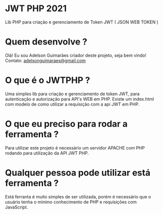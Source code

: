 # JWT PHP 2021
  Lib PHP para criação e gerenciamento de Token JWT ( JSON WEB TOKEN )

# Quem desenvolve ?
  Olá! Eu sou Adelson Guimarães criador deste projeto, seja bem vindo!
  Contato: adelsonguimaraes@gmail.com

# O que é o JWTPHP ?
  Uma simples lib para criação e gerenciamento de token JWT, para autenticação e autorização
  para API's WEB em PHP.
  Existe um index.html com modelo de como utilizar a requisição com a api JWT em PHP.

# O que eu preciso para rodar a ferramenta ?
  Para utilizar este projeto é necessário um servidor APACHE com PHP rodando para utilização da API JWT PHP.
  
# Qualquer pessoa pode utilizar está ferramenta ?
  Está ferranta é muito simples de ser utilizada, porém é necessário que o usuário tenha o mínimo conhecimento de PHP e requisições com JavaScript.